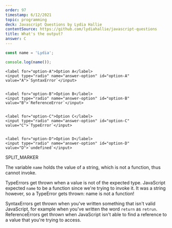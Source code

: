 ```yaml
---
order: 97
timestamp: 6/12/2021
topic: programming
deck: Javascript Questions by Lydia Hallie
contentSource: https://github.com/lydiahallie/javascript-questions
title: What's the output?
answer: C
---
```


  

```javascript
const name = 'Lydia';

console.log(name());
```


    <label for="option-A">Option A</label>
    <input type="radio" name="answer-option" id="option-A" value="A">`SyntaxError`</input>
    

    <label for="option-B">Option B</label>
    <input type="radio" name="answer-option" id="option-B" value="B">`ReferenceError`</input>
    

    <label for="option-C">Option C</label>
    <input type="radio" name="answer-option" id="option-C" value="C">`TypeError`</input>
    

    <label for="option-D">Option D</label>
    <input type="radio" name="answer-option" id="option-D" value="D">`undefined`</input>
    




SPLIT_MARKER

The variable `name` holds the value of a string, which is not a function, thus cannot invoke.

TypeErrors get thrown when a value is not of the expected type. JavaScript expected `name` to be a function since we're trying to invoke it. It was a string however, so a TypeError gets thrown: name is not a function!

SyntaxErrors get thrown when you've written something that isn't valid JavaScript, for example when you've written the word `return` as `retrun`.
ReferenceErrors get thrown when JavaScript isn't able to find a reference to a value that you're trying to access.



